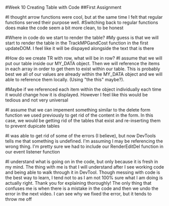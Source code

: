 #Week 10 Creating Table with Code
##First Assignment

#I thought arrow functions were cool, but at the same time I felt that regular functions served their purpose well. 
#Switching back to regular functions does make the code seem a bit more clean, to be honest

#Where in code do we start to render the table? 
#My guess is that we will start to render the table in the TrackMPGandCost function in the first updateDOM. I feel like it will be dispayed alongside the text that is there

#How do we create TR with row, what will be in row?
#I assume that we will put our table inside our MY_DATA object. Then we will reference the items in each array in order to get them to exist within our table. This is probably best we all of our values are already within the MY_DATA object and we will able to reference them locally. (Using "the this" maybe?). 

#Maybe if we referenced each item within the object individually each time it would change how it is displayed. However I feel like this would be tedious and not very universal

#I assume that we can impement something similar to the delete form function we used previously to get rid of the content in the form. In this case, we would be getting rid of the tables that exist and re-inserting them to prevent dupicate tables

#I was able to get rid of some of the errors (I believe), but now DevTools tells me that something is undefined. I'm assuming I may be referencing the wrong thing. I'm pretty sure we had to include our RenderEditDel function in our event listener function

#I understand what is going on in the code, but only because it is fresh in my mind. The thing with me is that I will understand after I see working code and being able to walk through it in DevTool. Though messing with code is the best way to learn, I tend not to as I am not 100% sure what I am doing is actually right. Thank you for explaining thoroughly! The only thing that confuses me is when there is a mistake in the code and then we undo the error in the next video. I can see why we fixed the error, but it tends to throw me off